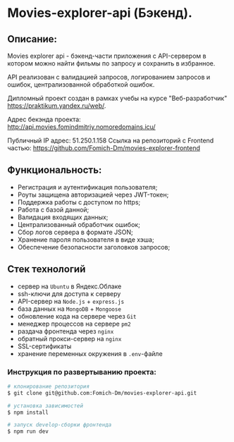 # Movies-explorer-api (Бэкенд).

## Описание:

Movies explorer api - бэкенд-части приложения с API-сервером в котором можно найти фильмы по запросу и сохранить в избранное.

API реализован с валидацией запросов, логированием запросов и ошибок, централизованной обработкой ошибок.

Дипломный проект создан в рамках учебы на курсе "Веб-разработчик" https://praktikum.yandex.ru/web/.

Адрес бекэнда проекта: http://api.movies.fomindmitriy.nomoredomains.icu/

Публичный IP адрес: 51.250.1.158
Ссылка на репозиторий с Frontend частью: https://github.com/Fomich-Dm/movies-explorer-frontend

## Функциональность:
- Регистрация и аутентификация пользователя;
- Роуты защищена авторизацией через JWT-токен;
- Поддержка работы с доступом по https;
- Работа с базой данной;
- Валидация входящих данных;
- Централизованный обработчик ошибок;
- Сбор логов сервера в формате JSON;
- Хранение пароля пользователя в виде хэша;
- Обеспечение безопасности заголовков запросов;

## Стек технологий
- сервер на `Ubuntu` в Яндекс.Облаке
- ssh-ключи для доступа к серверу
- API-сервер на `Node.js` + `express.js`
- база данных на `MongoDB` + `Mongoose`
- обновление кода на сервере через `Git`
- менеджер процессов на сервере `pm2`
- раздача фронтенда через `nginx`
- обратный прокси-сервер на `nginx`
- SSL-сертификаты
- хранение переменных окружения в `.env`-файле

### Инструкция по развертыванию проекта:
```bash
# клонирование репозитория
$ git clone git@github.com:Fomich-Dm/movies-explorer-api.git

# установка зависимостей
$ npm install

# запуск develop-сборки фронтенда
$ npm run dev
